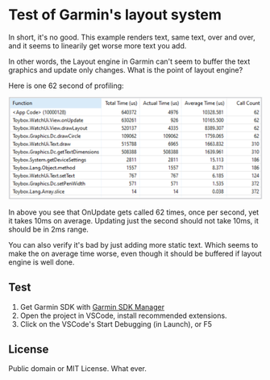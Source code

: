 # Test of Garmin's layout system

In short, it's no good. This example renders text, same text, over and over, and it seems to linearily get worse more text you add.

In other words, the Layout engine in Garmin can't seem to buffer the text graphics and update only changes. What is the point of layout engine?

Here is one 62 second of profiling:

![Profiling 62 seconds](./profiling-62seconds.png)

In above you see that OnUpdate gets called 62 times, once per second, yet it takes 10ms on average. Updating just the second should not take 10ms, it should be in 2ms range.

You can also verify it's bad by just adding more static text. Which seems to make the on average time worse, even though it should be buffered if layout engine is well done.

## Test

1. Get Garmin SDK with [Garmin SDK Manager](https://developer.garmin.com/connect-iq/sdk/)
2. Open the project in VSCode, install recommended extensions.
3. Click on the VSCode's Start Debugging (in Launch), or F5

## License

Public domain or MIT License. What ever.
